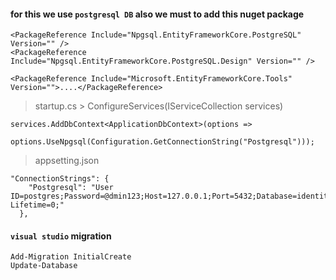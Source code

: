 #### for this we use `postgresql DB` also we must to add this nuget package
```
<PackageReference Include="Npgsql.EntityFrameworkCore.PostgreSQL" Version="" />
<PackageReference Include="Npgsql.EntityFrameworkCore.PostgreSQL.Design" Version="" />

<PackageReference Include="Microsoft.EntityFrameworkCore.Tools" Version="">....</PackageReference>
```
> startup.cs > ConfigureServices(IServiceCollection services)
```
services.AddDbContext<ApplicationDbContext>(options =>
            options.UseNpgsql(Configuration.GetConnectionString("Postgresql")));
```
> appsetting.json
```
"ConnectionStrings": {
    "Postgresql": "User ID=postgres;Password=@dmin123;Host=127.0.0.1;Port=5432;Database=identity;Pooling=true;Connection Lifetime=0;"
  },
```
#### `visual studio` migration
```
Add-Migration InitialCreate
Update-Database
```
